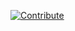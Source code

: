 [![Contribute](https://www.eclipse.org/che/contribute.svg)](https://che.openshift.io/f?url=https://raw.githubusercontent.com/ibuziuk/my-che-devfiles/master/che-website/devfile.yaml)
